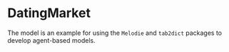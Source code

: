 # DatingMarket

The model is an example for using the `Melodie` and `tab2dict` packages to develop agent-based models.


